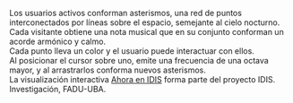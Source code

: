 Los usuarios activos conforman asterismos, una red de puntos interconectados por líneas sobre el espacio, semejante al cielo nocturno.
<br>
Cada visitante obtiene una nota musical que en su conjunto conforman un acorde armónico y calmo.
<br>
Cada punto lleva un color y el usuario puede interactuar con ellos.
<br>
Al posicionar el cursor sobre uno, emite una frecuencia de una octava mayor, y al arrastrarlos conforma nuevos asterismos.
<br>
La visualización interactiva [Ahora en IDIS](https://proyectoidis.org/ahora-en-idis) forma parte del proyecto IDIS. Investigación, FADU-UBA.
